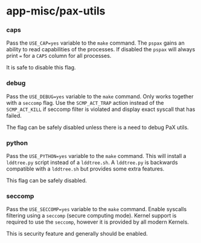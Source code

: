 # app-misc/pax-utils
### caps
Pass the `USE_CAP=yes` variable to the `make` command. The `pspax` gains an ability to read capabilities of the processes. If disabled the `pspax` will always print `=` for a `CAPS` column for all processes.

It is safe to disable this flag.

### debug
Pass the `USE_DEBUG=yes` variable to the `make` command. Only works together with a `seccomp` flag. Use the `SCMP_ACT_TRAP` action instead of the `SCMP_ACT_KILL` if seccomp filter is violated and display exact syscall that has failed.

The flag can be safely disabled unless there is a need to debug PaX utils.

### python
Pass the `USE_PYTHON=yes` variable to the `make` command. This will install a `lddtree.py` script instead of a `lddtree.sh`. A `lddtree.py` is backwards compatible with a `lddtree.sh` but provides some extra features.

This flag can be safely disabled.

### seccomp
Pass the `USE_SECCOMP=yes` variable to the `make` command. Enable syscalls filtering using a `seccomp` (secure computing mode). Kernel support is required to use the `seccomp`, however it is provided by all modern Kernels.

This is security feature and generally should be enabled.
